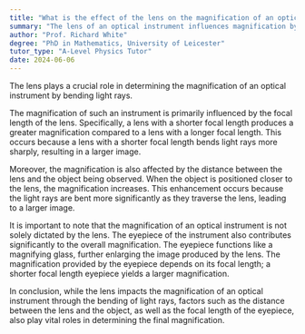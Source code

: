 ```yaml
---
title: "What is the effect of the lens on the magnification of an optical instrument?"
summary: "The lens of an optical instrument influences magnification by bending light rays, which alters how images are perceived through the device."
author: "Prof. Richard White"
degree: "PhD in Mathematics, University of Leicester"
tutor_type: "A-Level Physics Tutor"
date: 2024-06-06
---
```


The lens plays a crucial role in determining the magnification of an optical instrument by bending light rays.

The magnification of such an instrument is primarily influenced by the focal length of the lens. Specifically, a lens with a shorter focal length produces a greater magnification compared to a lens with a longer focal length. This occurs because a lens with a shorter focal length bends light rays more sharply, resulting in a larger image.

Moreover, the magnification is also affected by the distance between the lens and the object being observed. When the object is positioned closer to the lens, the magnification increases. This enhancement occurs because the light rays are bent more significantly as they traverse the lens, leading to a larger image.

It is important to note that the magnification of an optical instrument is not solely dictated by the lens. The eyepiece of the instrument also contributes significantly to the overall magnification. The eyepiece functions like a magnifying glass, further enlarging the image produced by the lens. The magnification provided by the eyepiece depends on its focal length; a shorter focal length eyepiece yields a larger magnification.

In conclusion, while the lens impacts the magnification of an optical instrument through the bending of light rays, factors such as the distance between the lens and the object, as well as the focal length of the eyepiece, also play vital roles in determining the final magnification.
    